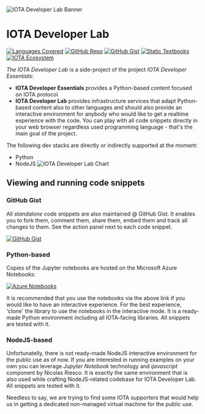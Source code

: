 ![IOTA Developer Lab Banner](https://raw.githubusercontent.com/Hribek25/IOTA101/master/Graphics/IOTA-Developer-Lab.png)
# IOTA Developer Lab
[![Languages Covered](https://img.shields.io/badge/Coverage-Python%20%7C%20NodeJS-brightgreen.svg "Languages covered")](https://hribek25.github.io/IOTA101/devlab.html#Language-Coverage)
[![GitHub Repo](https://img.shields.io/badge/GitHub-Repo-green.svg "Home of the project")](https://github.com/Hribek25/IOTA101/tree/master/Developer%20Lab)
[![GitHub Gist](https://img.shields.io/badge/Gist-Integrated-orange.svg "View @ Gist")](https://gist.github.com/search?utf8=%E2%9C%93&q=IOTA101)
[![Static Textbooks](https://img.shields.io/badge/Static-Textbooks-yellow.svg "All chapters combined on a single page for all languages")](https://hribek25.github.io/IOTA101/)
[![IOTA Ecosystem](https://img.shields.io/badge/iota-ecosystem-yellowgreen.svg "IOTA Ecosystem")](https://ecosystem.iota.org/projects/iota-developer-lab)

*The IOTA Developer Lab* is a side-project of the project *IOTA Developer Essentials*:
* **IOTA Developer Essentials** provides a Python-based content focused on IOTA protocol
* **IOTA Developer Lab** provides infrastructure services that adapt Python-based content also to other languages and should also provide an interactive environment for anybody who would like to get a realtime experience with the code. You can play with all code snippets directly in your web browser regardless used programming language - that's the main goal of the project.

The following dev stacks are directly or indirectly supported at the moment:
* Python
* NodeJS
![IOTA Developer Lab Chart](https://raw.githubusercontent.com/Hribek25/IOTA101/master/Graphics/EssentialsVsLab.png)

## Viewing and running code snippets
### GitHub Gist
All *standalone* code snippets are also maintained @ GitHub Gist. It enables you to fork them, comment them, share them, embed them and track all changes to them. See the action panel next to each code snippet.

[![GitHub Gist](https://img.shields.io/badge/Gist-Integrated-orange.svg "View @ Gist")](https://gist.github.com/search?utf8=%E2%9C%93&q=IOTA101)

### Python-based
Copies of the Jupyter notebooks are hosted on the Microsoft Azure Notebooks:

[![Azure Notebooks](https://img.shields.io/badge/launch-azurenb-blue.svg)](https://notebooks.azure.com/pzizka/libraries/iota101)

It is recommended that you use the notebooks via the above link if you would like to have an interactive experience. For the best experience, 'clone' the library to use the notebooks in the interactive mode. It is a ready-made Python environment including all IOTA-facing libraries. All snippets are tested with it.

### NodeJS-based
Unfortunatelly, there is not ready-made NodeJS interactive environment for the public use as of now. If you are interested in running examples on your own you can leverage *Jupyter Notebook* technology and *ijavascript* component by Nicolas Riesco. It is exactly the same environment that is also used while crafting NodeJS-related codebase for IOTA Developer Lab. All snippets are tested with it.

Needless to say, we are trying to find some IOTA supporters that would help us in getting a dedicated non-managed virtual machine for the public use.

